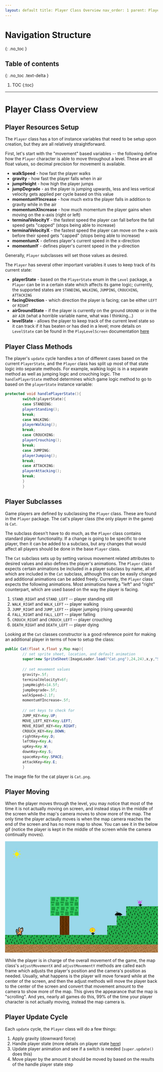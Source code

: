 ```yaml
---
layout: default title: Player Class Overview nav_order: 1 parent: Player grand_parent: Game Code Details permalink: /GameCodeDetails/Player/PlayerClassOverview
---
```


# Navigation Structure

{: .no_toc }

## Table of contents

{: .no_toc .text-delta }

1. TOC {:toc}

---

# Player Class Overview

## Player Resources Setup

The `Player` class has a ton of instance variables that need to be setup upon creation, but they are all relatively straightforward.

First, let's start with the "movement" based variables -- the following define how the `Player` character is able to move throughout a level. These are all float values, so decimal precision for movement is available.

- **walkSpeed** - how fast the player walks
- **gravity** - how fast the player falls when in air
- **jumpHeight** - how high the player jumps
- **jumpDegrade** - as the player is jumping upwards, less and less vertical velocity gets applied per cycle based on this value
- **momentumYIncrease** - how much extra the player falls in addition to gravity while in the air
- **momentumXIncrease** - how much momentum the player gains when moving on the x-axis (right or left)
- **terminalVelocityY** - the fastest speed the player can fall before the fall speed gets "capped" (stops being able to increase)
- **terminalVelocityX** - the fastest speed the player can move on the x-axis before their speed gets "capped" (stops being able to increase)
- **momentumX** - defines player's current speed in the x-direction
- **momentumY** - defines player's current speed in the y-direction

Generally, `Player` subclasses will set those values as desired.

The `Player` has several other important variables it uses to keep track of its current state:

- **playerState** - based on the `PlayerState` enum in the `Level` package, a `Player` can be in a certain state which affects its game logic; currently, the supported states are `STANDING`, `WALKING`, `JUMPING`, `CROUCHING`, `ATTACKING`
- **facingDirection** - which direction the player is facing; can be either `LEFT` or `RIGHT`
- **airGroundState** - if the player is currently on the ground `GROUND` or in the air `AIR` (what a horrible variable name, what was I thinking...)
- **levelState** - allows the player to keep track of the current level state so it can track if it has beaten or has died in a level; more details on `LevelState` can be found in the `PlayLevelScreen` documentation [here](../ScreensSubSections/play-level-screen.md)

## Player Class Methods

The player's `update` cycle handles a ton of different cases based on the current `PlayerState`, and the `Player` class has split up most of that state logic into separate methods. For example, walking logic is in a separate method as well as jumping logic and crouching logic. The
`handlePlayerState` method determines which game logic method to go to based on the `playerState` instance variable:

```java
protected void handlePlayerState(){
        switch(playerState){
        case STANDING:
        playerStanding();
        break;
        case WALKING:
        playerWalking();
        break;
        case CROUCHING:
        playerCrouching();
        break;
        case JUMPING:
        playerJumping();
        break;
        case ATTACKING:
        playerAttacking();
        break;
        }
        }
```

## Player Subclasses

Game players are defined by subclassing the `Player` class. These are found in the `Player` package. The cat's player class (the only player in the game) is `Cat`.

The subclass doesn't have to do much, as the `Player` class contains standard player functionality. If a change is going to be specific to one player, then it can be added to a subclass, but any changes that would affect all players should be done in the base `Player` class.

The `Cat` subclass sets up by setting various movement related attributes to desired values and also defines the player's animations. The `Player` class expects certain animations be included in a player subclass by name, all of which are included in the `Cat` subclass, although this can be easily changed and additional animations can be added freely. Currently, the `Player` class expects the following animations. Most animations have a "left" and "right" counterpart, which are used based on the way the player is facing.

1. `STAND_RIGHT` and `STAND_LEFT` -- player standing still
1. `WALK_RIGHT` and `WALK_LEFT` -- player walking
1. `JUMP_RIGHT` and `JUMP_LEFT` -- player jumping (rising upwards)
1. `FALL_RIGHT` and `FALL_LEFT` -- player falling
1. `CROUCH_RIGHT` and `CROUCH_LEFT` -- player crouching
1. `DEATH_RIGHT` and `DEATH_LEFT` -- player dying

Looking at the `Cat` classes constructor is a good reference point for making an additional player in terms of how to setup the class:

```java
public Cat(float x,float y,Map map){
        // set sprite sheet, location, and default animation
        super(new SpriteSheet(ImageLoader.load("Cat.png"),24,24),x,y,"STAND_RIGHT");

        // set movement values
        gravity=.5f;
        terminalVelocityY=6f;
        jumpHeight=14.5f;
        jumpDegrade=.5f;
        walkSpeed=2.1f;
        momentumYIncrease=.5f;

        // set keys to check for
        JUMP_KEY=Key.UP;
        MOVE_LEFT_KEY=Key.LEFT;
        MOVE_RIGHT_KEY=Key.RIGHT;
        CROUCH_KEY=Key.DOWN;
        rightKey=Key.D;
        leftKey=Key.A;
        upKey=Key.W;
        downKey=Key.S;
        spaceKey=Key.SPACE;
        attackKey=Key.E;
        }
```

The image file for the cat player is `Cat.png`.

## Player Moving

When the player moves through the level, you may notice that most of the time it is not actually moving on screen, and instead stays in the middle of the screen while the map's camera moves to show more of the map. The only time the player actaully moves is when the map camera reaches the end of the screen and has no more map to show. You can see it in the below gif (notice the player is kept in the middle of the screen while the camera continually moves).

![game-screen-1.gif](../../../assets/images/playing-level.gif)

While the player is in charge of the overall movement of the game, the map class's `adjustMovementX` and `adjustMovementY` methods are called each frame which adjusts the player's position and the camera's position as needed. Usually, what happens is the player will move forward while at the center of the screen, and then the adjust methods will move the player back to the center of the screen and convert that movement amount to the camera to show more of the map. This gives the appearance that the map is "scrolling". And yes, nearly all games do this, 99% of the time your player character is not actually moving, instead the map camera is.

## Player Update Cycle

Each `update` cycle, the `Player` class will do a few things:

1. Apply gravity (downward force)
2. Handle player state (more details on player state [here](./player-states.md))
3. Update player animation and see if a switch is needed (`super.update()` does this)
4. Move player by the amount it should be moved by based on the results of the handle player state step
